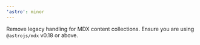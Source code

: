 ```yaml
---
'astro': minor
---
```


Remove legacy handling for MDX content collections. Ensure you are using `@astrojs/mdx` v0.18 or above.
